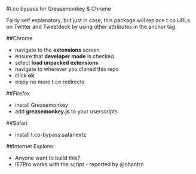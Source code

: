 #t.co bypass for Greasemonkey & Chrome

Fairly self explanatory, but just in case, this package will replace t.co URLs on Twitter and Tweetdeck by using other attributes in the anchor tag.

##Chrome

- navigate to the __extensions__ screen
- ensure that __developer mode__ is checked
- select __load unpacked extensions__
- navigate to wherever you cloned this repo
- click __ok__
- enjoy no more t.co redirects

##Firefox

- install Greasemonkey
- add __greasemonkey.js__ to your userscripts

##Safari
- install t.co-bypass.safariextz

##Internet Explorer
- Anyone want to build this?
- IE7Pro works with the script - reported by @nhantrn
